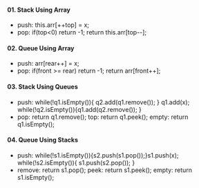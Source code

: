 #### 01. Stack Using Array
  - push:   this.arr[++top] = x;
  - pop:    if(top<0) return -1; return this.arr[top--];

#### 02. Queue Using Array
  - push:  arr[rear++] = x;
  - pop:   if(front >= rear) return -1; return arr[front++];

#### 03. Stack Using Queues
  - push: while(!q1.isEmpty()){ q2.add(q1.remove()); } q1.add(x); while(!q2.isEmpty()){q1.add(q2.remove()); }
  - pop:  return q1.remove();  top: return q1.peek();  empty: return q1.isEmpty();

#### 04. Queue Using Stacks
  - push:  while(!s1.isEmpty()){s2.push(s1.pop());}s1.push(x); while(!s2.isEmpty()){ s1.push(s2.pop()); }
  - remove:   return  s1.pop();   peek: return s1.peek();  empty: return s1.isEmpty();
